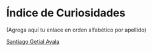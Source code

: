 # Índice de Curiosidades

(Agrega aquí tu enlace en orden alfabético por apellido)


[Santiago Getial Ayala](curiosidades/santiago-getial-ayala.md)